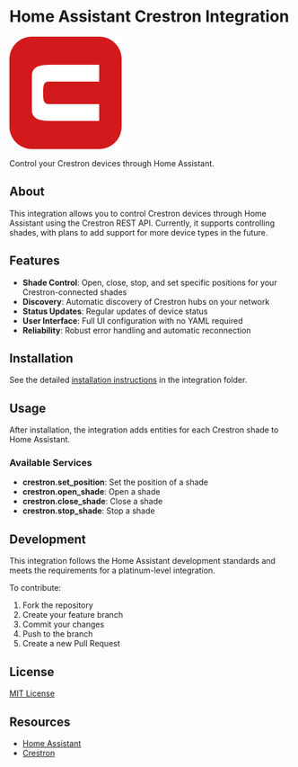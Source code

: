 # Home Assistant Crestron Integration

![Crestron Logo](custom_components/crestron/brand/logo.svg)

Control your Crestron devices through Home Assistant.

## About

This integration allows you to control Crestron devices through Home Assistant using the Crestron REST API. Currently, it supports controlling shades, with plans to add support for more device types in the future.

## Features

- **Shade Control**: Open, close, stop, and set specific positions for your Crestron-connected shades
- **Discovery**: Automatic discovery of Crestron hubs on your network
- **Status Updates**: Regular updates of device status
- **User Interface**: Full UI configuration with no YAML required
- **Reliability**: Robust error handling and automatic reconnection

## Installation

See the detailed [installation instructions](custom_components/crestron/README.md) in the integration folder.

## Usage

After installation, the integration adds entities for each Crestron shade to Home Assistant.

### Available Services

- **crestron.set_position**: Set the position of a shade
- **crestron.open_shade**: Open a shade
- **crestron.close_shade**: Close a shade
- **crestron.stop_shade**: Stop a shade

## Development

This integration follows the Home Assistant development standards and meets the requirements for a platinum-level integration.

To contribute:
1. Fork the repository
2. Create your feature branch
3. Commit your changes
4. Push to the branch
5. Create a new Pull Request

## License

[MIT License](LICENSE)

## Resources

- [Home Assistant](https://www.home-assistant.io/)
- [Crestron](https://www.crestron.com/)
